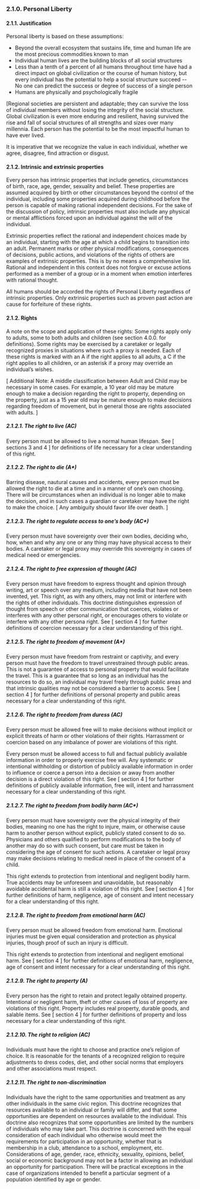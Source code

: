 ### 2.1.0. Personal Liberty 
#### 2.1.1. Justification
Personal liberty is based on these assumptions:

-  Beyond the overall ecosystem that sustains life, time and human life are the most precious commodities known to man
-  Individual human lives are the building blocks of all social structures
-  Less than a tenth of a percent of all humans throughout time have had a direct impact on global civilization or the course of human history, but every individual has the potential to help a social structure succeed
-- No one can predict the success or degree of success of a single person
-  Humans are physically and psychologically fragile


[Regional societies are persistent and adaptable; they can survive the loss of individual members without losing the integrity of the social structure.  Global civilization is even more enduring and resilient, having survived the rise and fall of social structures of all strengths and sizes over many millennia.  Each person has the potential to be the most impactful human to have ever lived.

It is imperative that we recognize the value in each individual, whether we agree, disagree, find attraction or disgust.


#### 2.1.2. Intrinsic and extrinsic properties
Every person has intrinsic properties that include genetics, circumstances of birth, race, age, gender, sexuality and belief.  These properties are assumed acquired by birth or other circumstances beyond the control of the individual, including some properties acquired during childhood before the person is capable of making rational independent decisions.  For the sake of the discussion of policy, intrinsic properties must also include any physical or mental afflictions forced upon an individual against the will of the individual.

Extrinsic properties reflect the rational and independent choices made by an individual, starting with the age at which a child begins to transition into an adult.  Permanent marks or other physical modifications, consequences of decisions, public actions, and violations of the rights of others are examples of extrinsic properties.  This is by no means a comprehensive list.  Rational and independent in this context does not forgive or excuse actions performed as a member of a group or in a moment when emotion interferes with rational thought.

All humans should be accorded the rights of Personal Liberty regardless of intrinsic properties.  Only extrinsic properties such as proven past action are cause for forfeiture of these rights.  


#### 2.1.2.  Rights
A note on the scope and application of these rights: Some rights apply only to adults, some to both adults and children (see section 4.0.0. for definitions).  Some rights may be exercised by a caretaker or legally recognized proxies in situations where such a proxy is needed.  Each of these rights is marked with an A if the right applies to all adults, a C if the right applies to all children, or an asterisk if a proxy may override an individual’s wishes.

[ Additional Note: A middle classification between Adult and Child may be necessary in some cases. For example, a 10 year old may be mature enough to make a decision regarding the right to property, depending on the property, just as a 15 year old may be mature enough to make decisions regarding freedom of movement, but in general those are rights associated with adults.  ]

##### 2.1.2.1.  The right to live (AC)
Every person must be allowed to live a normal human lifespan.  See [ sections 3 and 4 ] for definitions of life necessary for a clear understanding of this right.

##### 2.1.2.2.  The right to die (A*)
Barring disease, nautural causes and accidents, every person must be allowed the right to die at a time and in a manner of one’s own choosing.  There will be circumstances when an individual is no longer able to make the decision, and in such cases a guardian or caretaker may have the right to make the choice.  [ Any ambiguity should favor life over death. ]

##### 2.1.2.3.  The right to regulate access to one’s body (AC*)
Every person must have sovereignty over their own bodies, deciding who, how, when and why any one or any thing may have physical access to their bodies.  A caretaker or legal proxy may override this sovereignty in cases of medical need or emergencies.  

##### 2.1.2.4.  The right to free expression of thought (AC)
Every person must have freedom to express thought and opinion through writing, art or speech over any medium, including media that have not been invented, yet.  This right, as with any others, may not limit or interfere with the rights of other individuals.  This doctrine distinguishes expression of thought from speech or other communication that coerces, violates or interferes with any other personal right, or encourages others to violate or interfere with any other persona right.  See [ section 4 ] for further definitions of coercion necessary for a clear understanding of this right.  

##### 2.1.2.5.  The right to freedom of movement (A*)
Every person must have freedom from restraint or captivity, and every person must have the freedom to travel unrestrained through public areas.  This is not a guarantee of access to personal property that would facilitate the travel.  This is a guarantee that so long as an individual has the resources to do so, an individual may travel freely through public areas and that intrinsic qualities may not be considered a barrier to access.  See [ section 4 ] for further definitions of personal property and public areas necessary for a clear understanding of this right.  

##### 2.1.2.6.  The right to freedom from duress (AC)
Every person must be allowed free will to make decisions without implicit or explicit threats of harm or other violations of their rights.  Harrassment or coercion based on any imbalance of power are violations of this right.

Every person must be allowed access to full and factual publicly available information in order to properly exercise free will.  Any systematic or intentional withholding or distortion of publicly available information in order to influence or coerce a person into a decision or away from another decision is a direct violation of this right.  See [ section 4 ] for further definitions of publicly available information, free will, intent and harrassment necessary for a clear understanding of this right.

##### 2.1.2.7.  The right to freedom from bodily harm (AC*)
Every person must have sovereignty over the physical integrity of their bodies, meaning no one has the right to injure, maim, or otherwise cause harm to another person without explicit, publicly stated consent to do so.  Physicians and others qualified to perform modifications to the body of another may do so with such consent, but care must be taken in considering the age of consent for such actions.  A caretaker or legal proxy may make decisions relating to medical need in place of the consent of a child.

This right extends to protection from intentional and negligent bodily harm.  True accidents may be unforeseen and unavoidable, but reasonably avoidable accidental harm is still a violation of this right.  See [ section 4 ] for further definitions of harm, negligence, age of consent and intent necessary for a clear understanding of this right.

##### 2.1.2.8.  The right to freedom from emotional harm (AC)
Every person must be allowed freedom from emotional harm.  Emotional injuries must be given equal consideration and protection as physical injuries, though proof of such an injury is difficult.

This right extends to protection from intentional and negligent emotional harm.  See [ section 4 ] for further definitions of emotional harm, negligence, age of consent and intent necessary for a clear understanding of this right.

##### 2.1.2.9.  The right to property (A)
Every person has the right to retain and protect legally obtained property. Intentional or negligent harm, theft or other causes of loss of property are violations of this right.  Property includes real property, durable goods, and salable items.  See [ section 4 ] for further definitions of property and loss necessary for a clear understanding of this right.

##### 2.1.2.10.  The right to religion (AC)
Individuals must have the right to choose and practice one’s religion of choice.  It is reasonable for the tenants of a recognized religion to require adjustments to dress codes, diet, and other social norms that employers and other associations must respect. 

##### 2.1.2.11. The right to non-discrimination 
Individuals have the right to the same opportunities and treatment as any other individuals in the same civic region.  This doctrine recognizes that resources available to an individual or family will differ, and that some opportunities are dependent on resources available to the individual.  This doctrine also recognizes that some opportunities are limited by the numbers of individuals who may take part.  This doctrine is concerned with the equal consideration of each individual who otherwise would meet the requirements for participation in an opportunity, whether that is membership in a club, attendance to a school, employment, etc.  Considerations of age, gender, race, ethnicity, sexuality, opinions, belief, social or economic background may not be a factor in allowing an individual an opportunity for participation.  There will be practical exceptions in the case of organizations intended to benefit a particular segment of a population identified by age or gender.  

